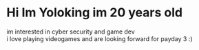 <html>
  <h1>
    Hi Im Yoloking im 20 years old
  </h1>
  <p>
    im interested in cyber security and game dev 
    <br>
    i love playing videogames and are looking forward for payday 3 :)
  </p>
</html>

<!--- - 👀 I’m interested in ...
- 🌱 I’m currently learning ...
- 💞️ I’m looking to collaborate on ...
- 📫 How to reach me ...


Yolokin9/Yolokin9 is a ✨ special ✨ repository because its `README.md` (this file) appears on your GitHub profile.
You can click the Preview link to take a look at your changes.
--->
